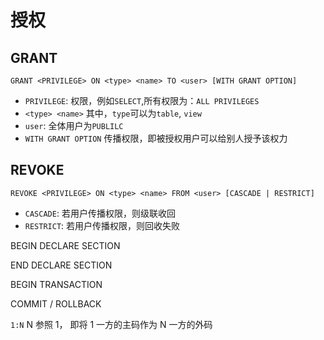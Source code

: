 # 授权
## GRANT
`GRANT <PRIVILEGE> ON <type> <name> TO <user> [WITH GRANT OPTION] `
- `PRIVILEGE`: 权限，例如`SELECT`,所有权限为：`ALL PRIVILEGES`
- `<type> <name>`  其中，`type`可以为`table`, `view`
- `user`: 全体用户为`PUBLILC`
- `WITH GRANT OPTION` 传播权限，即被授权用户可以给别人授予该权力

## REVOKE
`REVOKE <PRIVILEGE> ON <type> <name> FROM <user> [CASCADE | RESTRICT]`
- `CASCADE`: 若用户传播权限，则级联收回
- `RESTRICT`: 若用户传播权限，则回收失败


BEGIN DECLARE SECTION 

END DECLARE SECTION

BEGIN TRANSACTION

COMMIT / ROLLBACK

`1:N` N 参照 1， 即将 1 一方的主码作为 N 一方的外码

